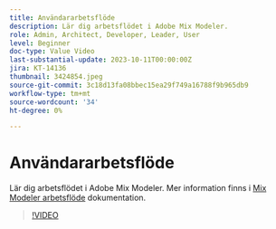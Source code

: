 ```yaml
---
title: Användararbetsflöde
description: Lär dig arbetsflödet i Adobe Mix Modeler.
role: Admin, Architect, Developer, Leader, User
level: Beginner
doc-type: Value Video
last-substantial-update: 2023-10-11T00:00:00Z
jira: KT-14136
thumbnail: 3424854.jpeg
source-git-commit: 3c18d13fa08bbec15ea29f749a16788f9b965db9
workflow-type: tm+mt
source-wordcount: '34'
ht-degree: 0%

---
```



# Användararbetsflöde

Lär dig arbetsflödet i Adobe Mix Modeler. Mer information finns i [Mix Modeler arbetsflöde](https://experienceleague.adobe.com/docs/mix-modeler/using/get-started/workflow.html) dokumentation.

>[!VIDEO](https://video.tv.adobe.com/v/3424854?learn=on)